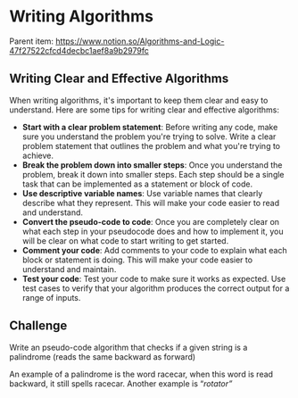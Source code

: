 # Writing Algorithms

Parent item: https://www.notion.so/Algorithms-and-Logic-47f27522cfcd4decbc1aef8a9b2979fc

## Writing Clear and Effective Algorithms

When writing algorithms, it's important to keep them clear and easy to understand. Here are some tips for writing clear and effective algorithms:

- **Start with a clear problem statement**: Before writing any code, make sure you understand the problem you're trying to solve. Write a clear problem statement that outlines the problem and what you're trying to achieve.
- **Break the problem down into smaller steps**: Once you understand the problem, break it down into smaller steps. Each step should be a single task that can be implemented as a statement or block of code.
- **Use descriptive variable names**: Use variable names that clearly describe what they represent. This will make your code easier to read and understand.
- ******************************************Convert the pseudo-code to code******************************************: Once you are completely clear on what each step in your pseudocode does and how to implement it, you will be clear on what code to start writing to get started.
- **Comment your code**: Add comments to your code to explain what each block or statement is doing. This will make your code easier to understand and maintain.
- **Test your code**: Test your code to make sure it works as expected. Use test cases to verify that your algorithm produces the correct output for a range of inputs.

## Challenge

Write an pseudo-code algorithm that checks if a given string is a palindrome (reads the same backward as forward)

An example of a palindrome is the word racecar, when this word is read backward, it still spells racecar. Another example is “*rotator”*